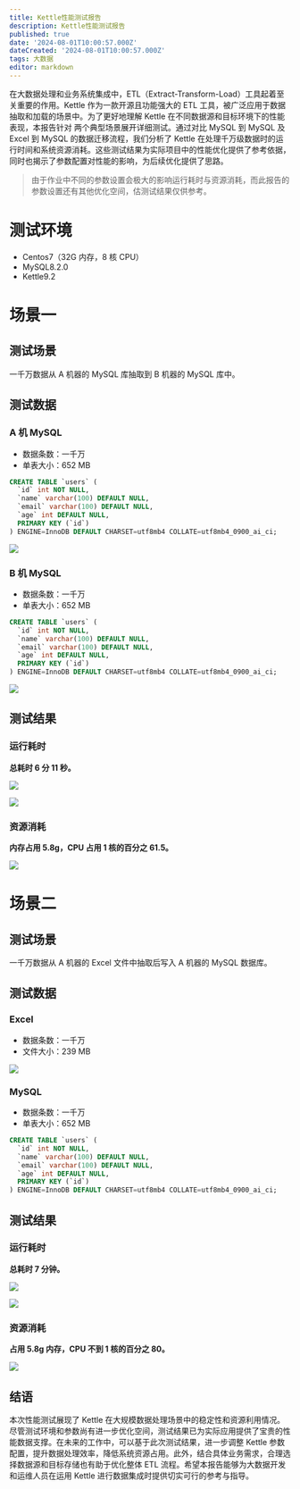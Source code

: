 ```yaml
---
title: Kettle性能测试报告
description: Kettle性能测试报告
published: true
date: '2024-08-01T10:00:57.000Z'
dateCreated: '2024-08-01T10:00:57.000Z'
tags: 大数据
editor: markdown
---
```


在大数据处理和业务系统集成中，ETL（Extract-Transform-Load）工具起着至关重要的作用。Kettle 作为一款开源且功能强大的 ETL 工具，被广泛应用于数据抽取和加载的场景中。为了更好地理解 Kettle 在不同数据源和目标环境下的性能表现，本报告针对 两个典型场景展开详细测试。通过对比 MySQL 到 MySQL 及 Excel 到 MySQL 的数据迁移流程，我们分析了 Kettle 在处理千万级数据时的运行时间和系统资源消耗。这些测试结果为实际项目中的性能优化提供了参考依据，同时也揭示了参数配置对性能的影响，为后续优化提供了思路。

<!-- more -->

> 由于作业中不同的参数设置会极大的影响运行耗时与资源消耗，而此报告的参数设置还有其他优化空间，估测试结果仅供参考。

# 测试环境

*   Centos7（32G 内存，8 核 CPU）
*   MySQL8.2.0
*   Kettle9.2

# 场景一

## 测试场景

一千万数据从 A 机器的 MySQL 库抽取到 B 机器的 MySQL 库中。

## 测试数据

### A 机 MySQL

*   数据条数：一千万
*   单表大小：652 MB

```sql
CREATE TABLE `users` (
  `id` int NOT NULL,
  `name` varchar(100) DEFAULT NULL,
  `email` varchar(100) DEFAULT NULL,
  `age` int DEFAULT NULL,
  PRIMARY KEY (`id`)
) ENGINE=InnoDB DEFAULT CHARSET=utf8mb4 COLLATE=utf8mb4_0900_ai_ci;
```

![](https://lbs-images.oss-cn-shanghai.aliyuncs.com/202504261004142.png)

### B 机 MySQL

*   数据条数：一千万
*   单表大小：652 MB

```sql
CREATE TABLE `users` (
  `id` int NOT NULL,
  `name` varchar(100) DEFAULT NULL,
  `email` varchar(100) DEFAULT NULL,
  `age` int DEFAULT NULL,
  PRIMARY KEY (`id`)
) ENGINE=InnoDB DEFAULT CHARSET=utf8mb4 COLLATE=utf8mb4_0900_ai_ci;
```

![](https://lbs-images.oss-cn-shanghai.aliyuncs.com/202504261004748.png)

## 测试结果

### 运行耗时

**总耗时 6 分 11 秒。**

![](https://lbs-images.oss-cn-shanghai.aliyuncs.com/202504261005596.png)

![](https://lbs-images.oss-cn-shanghai.aliyuncs.com/202504261005968.png)

### 资源消耗

**内存占用 5.8g，CPU 占用 1 核的百分之 61.5。**

![](https://lbs-images.oss-cn-shanghai.aliyuncs.com/202504261005272.png)

# 场景二

## 测试场景

一千万数据从 A 机器的 Excel 文件中抽取后写入 A 机器的 MySQL 数据库。

## 测试数据

### Excel

*   数据条数：一千万
*   文件大小：239 MB

![](https://lbs-images.oss-cn-shanghai.aliyuncs.com/202504261005853.png)

### MySQL

*   数据条数：一千万
*   单表大小：652 MB

```sql
CREATE TABLE `users` (
  `id` int NOT NULL,
  `name` varchar(100) DEFAULT NULL,
  `email` varchar(100) DEFAULT NULL,
  `age` int DEFAULT NULL,
  PRIMARY KEY (`id`)
) ENGINE=InnoDB DEFAULT CHARSET=utf8mb4 COLLATE=utf8mb4_0900_ai_ci;
```

## 测试结果

### 运行耗时

**总耗时 7 分钟。**

![](https://lbs-images.oss-cn-shanghai.aliyuncs.com/202504261005322.png)

![](https://lbs-images.oss-cn-shanghai.aliyuncs.com/202504261005998.png)

### 资源消耗

**占用 5.8g 内存，CPU 不到 1 核的百分之 80。**

![](https://lbs-images.oss-cn-shanghai.aliyuncs.com/202504261005445.png)

## 结语

本次性能测试展现了 Kettle 在大规模数据处理场景中的稳定性和资源利用情况。尽管测试环境和参数尚有进一步优化空间，测试结果已为实际应用提供了宝贵的性能数据支撑。在未来的工作中，可以基于此次测试结果，进一步调整 Kettle 参数配置，提升数据处理效率，降低系统资源占用。此外，结合具体业务需求，合理选择数据源和目标存储也有助于优化整体 ETL 流程。希望本报告能够为大数据开发和运维人员在运用 Kettle 进行数据集成时提供切实可行的参考与指导。
